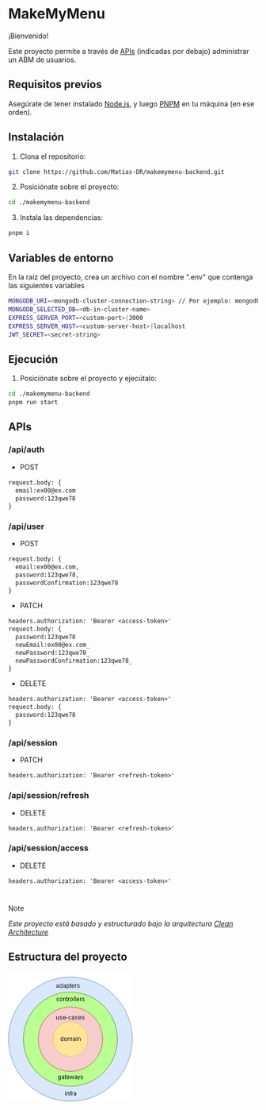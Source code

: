 # MakeMyMenu

¡Bienvenido!

Este proyecto permite a través de [APIs](https://es.wikipedia.org/wiki/API) (indicadas por debajo) administrar un ABM de usuarios.

## Requisitos previos

Asegúrate de tener instalado [Node.js](https://nodejs.org/en), y luego [PNPM](https://pnpm.io/) en tu máquina (en ese orden).

## Instalación

1. Clona el repositorio:

  ```bash
  git clone https://github.com/Matias-DR/makemymenu-backend.git
  ```

2. Posiciónate sobre el proyecto:

  ```bash
  cd ./makemymenu-backend
  ```

3. Instala las dependencias:

  ```bash
  pnpm i
  ```

## Variables de entorno

En la raíz del proyecto, crea un archivo con el nombre ".env" que contenga las siguientes variables

  ```bash
  MONGODB_URI=<mongodb-cluster-connection-string> // Por ejemplo: mongodb+srv://<usuario>:<contraseña>@cluster.<codigo-de-cluster>.mongodb.net/<nombre-de-db-dentro-del-cluster>?retryWrites=true&w=majority
  MONGODB_SELECTED_DB=<db-in-cluster-name>
  EXPRESS_SERVER_PORT=<custom-port>|3000
  EXPRESS_SERVER_HOST=<custom-server-host>|localhost
  JWT_SECRET=<secret-string>
  ```

## Ejecución

1. Posiciónate sobre el proyecto y ejecútalo:

  ```bash
  cd ./makemymenu-backend
  pnpm run start
  ```

## APIs

### /api/auth

- POST
```
request.body: {
  email:ex00@ex.com
  password:123qwe78
}
```

### /api/user

- POST
```
request.body: {
  email:ex00@ex.com,
  password:123qwe78,
  passwordConfirmation:123qwe78
}
```

- PATCH
```
headers.authorization: 'Bearer <access-token>'
request.body: {
  password:123qwe78
  newEmail:ex00@ex.com_
  newPassword:123qwe78_
  newPasswordConfirmation:123qwe78_
}
```

- DELETE
```
headers.authorization: 'Bearer <access-token>'
request.body: {
  password:123qwe78
}
```

### /api/session

- PATCH
```
headers.authorization: 'Bearer <refresh-token>'
```

### /api/session/refresh

- DELETE
```
headers.authorization: 'Bearer <refresh-token>'
```

### /api/session/access

- DELETE
```
headers.authorization: 'Bearer <access-token>'
```

#

> [!NOTE]
> _Este proyecto está basado y estructurado bajo la arquitectura [Clean Architecture](https://blog.cleancoder.com/uncle-bob/2012/08/13/the-clean-architecture.html)_

## Estructura del proyecto

![](./clean-architecture-diagram.png)